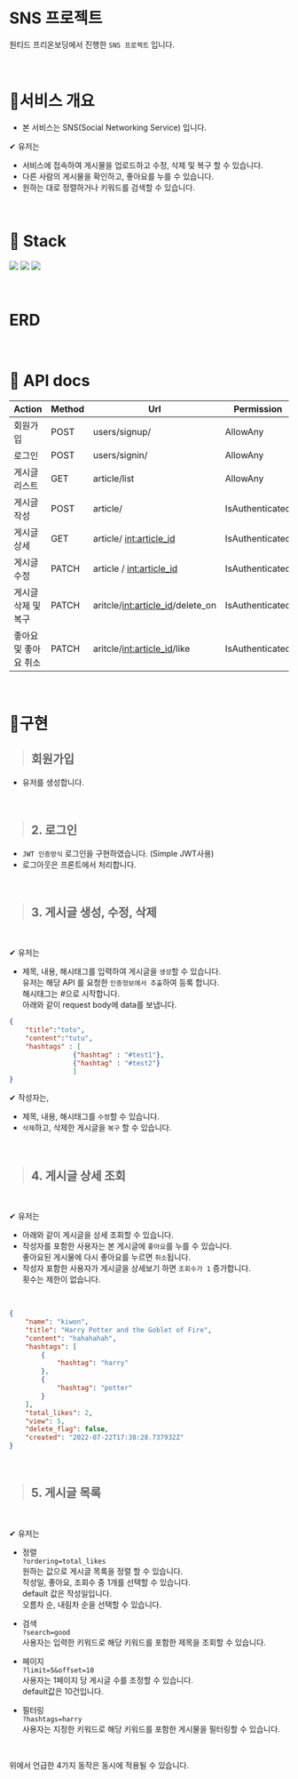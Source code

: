 # SNS 프로젝트 

원티드 프리온보딩에서 진행한 ```SNS 프로젝트``` 입니다.   

<br/>


# 📢서비스 개요
* 본 서비스는 SNS(Social Networking Service) 입니다.   

✔ 유저는 
* 서비스에 접속하여 게시물을 업로드하고 수정, 삭제 및 복구 할 수 있습니다.
* 다른 사람의 게시물을 확인하고, 좋아요를 누를 수 있습니다.
* 원하는 대로 정렬하거나 키워드를 검색할 수 있습니다.

<br/>

# 🔨 Stack
<img src="https://img.shields.io/badge/Python-3776AB?style=for-the-badge&logo=Python&logoColor=white"> <img src="https://img.shields.io/badge/Django-092E20?style=for-the-badge&logo=Django&logoColor=white"> <img src="https://img.shields.io/badge/DJANGO_REST_Framework-ff1709?style=for-the-badge&logo=Django&logoColor=white">


<br/>

# ERD 

<br/>


# 🔑 API docs

| Action | Method | Url | Permission |
| --- | --- | --- | --- |
| 회원가입 | POST | users/signup/ | AllowAny |
| 로그인 | POST | users/signin/ | AllowAny |
| 게시글 리스트 | GET | article/list | AllowAny |
| 게시글 작성 | POST | article/ | IsAuthenticated |
| 게시글 상세 | GET | article/ <int:article_id> | IsAuthenticated |
| 게시글 수정 | PATCH | article / <int:article_id> | IsAuthenticated |
| 게시글 삭제 및 복구 | PATCH | aritcle/<int:article_id>/delete_on | IsAuthenticated |
| 좋아요 및 좋아요 취소 | PATCH | aritcle/<int:article_id>/like | IsAuthenticated |  

<br/>

# 🎇구현

> ## 회원가입 
* 유저를 생성합니다.  

</br>

> ## 2. 로그인
* ```JWT 인증방식``` 로그인을 구현하였습니다. (Simple JWT사용)
* 로그아웃은 프론트에서 처리합니다.

</br>

> ## 3. 게시글 생성, 수정, 삭제  

<br/>

✔ 유저는  
* 제목, 내용, 해시태그를 입력하여 게시글을 ```생성```할 수 있습니다.  
    유저는 해당 API 를 요청한 ```인증정보에서 추출```하여 등록 합니다.  
    해시태그는 #으로 시작합니다.  
    아래와 같이 request body에 data를 보냅니다.
    
```json
{
    "title":"toto",
    "content":"tutu",
    "hashtags" : [
                {"hashtag" : "#test1"},
                {"hashtag" : "#test2"}
                ]
}
```

✔ 작성자는,
* 제목, 내용, 해시태그를 ```수정```할 수 있습니다.  
* ```삭제```하고, 삭제한 게시글을 ```복구``` 할 수 있습니다.

</br>

>## 4. 게시글 상세 조회

</br>

✔ 유저는
* 아래와 같이 게시글을 상세 조회할 수 있습니다.  
* 작성자를 포함한 사용자는 본 게시글에 ```좋아요```를 누를 수 있습니다.  
좋아요된 게시물에 다시 좋아요를 누르면 ```취소```됩니다.
* 작성자 포함한 사용자가 게시글을 상세보기 하면 ```조회수가 1``` 증가합니다.  
횟수는 제한이 없습니다.

<br/>

```json
{
    "name": "kiwon",
    "title": "Harry Potter and the Goblet of Fire",
    "content": "hahahahah",
    "hashtags": [
        {
            "hashtag": "harry"
        },
        {
            "hashtag": "potter"
        }
    ],
    "total_likes": 2,
    "view": 5,
    "delete_flag": false,
    "created": "2022-07-22T17:38:28.737932Z"
}
```

<br/>

>## 5. 게시글 목록

<br/>

✔ 유저는  
* 정렬  
```?ordering=total_likes```  
원하는 값으로 게시글 목록을 정렬 할 수 있습니다.  
작성일, 좋아요, 조회수 중 1개를 선택할 수 있습니다.    
default 값은 작성일입니다.  
오름차 순, 내림차 순을 선택할 수 있습니다.

* 검색  
  ```?search=good```  
사용자는 입력한 키워드로 해당 키워드를 포함한 제목을 조회할 수 있습니다.  

* 페이지  
```?limit=5&offset=10```  
사용자는 1페이지 당 게시글 수를 조정할 수 있습니다.  
default값은 10건입니다.  

* 필터링  
```?hashtags=harry```   
사용자는 지정한 키워드로 해당 키워드를 포함한 게시물을 필터링할 수 있습니다.

<br/>

위에서 언급한 4가지 동작은 동시에 적용될 수 있습니다.



